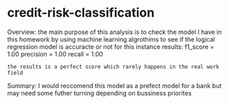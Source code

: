 # credit-risk-classification


Overview:
    the main purpose of this analysis is to check the model I have in this homework by using machine learning algrothims 
    to see if the logical regression model is accuracte or not for this instance
results:
    f1_score = 1.00
    precision = 1.00
    recall = 1.00
    
    the results is a perfect score which rarely happens in the real work field




Summary: I would reccomend this model as a prefect model for a bank but may need some futher turning depending on bussiness priorites